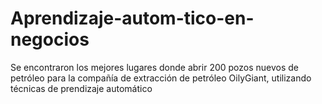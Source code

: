 # Aprendizaje-autom-tico-en-negocios
Se encontraron los mejores lugares donde abrir 200 pozos nuevos de petróleo para la compañía de extracción de petróleo OilyGiant, utilizando técnicas de prendizaje automático
